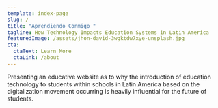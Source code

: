 ```yaml
---
template: index-page
slug: /
title: "Aprendiendo Conmigo "
tagline: How Technology Impacts Education Systems in Latin America
featuredImage: /assets/jhon-david-3wgktdw7xye-unsplash.jpg
cta:
  ctaText: Learn More
  ctaLink: /about
---
```

Presenting an educative website as to why the introduction of education technology to students within schools in Latin America based on the digitalization movement occurring is heavily influential for the future of students.